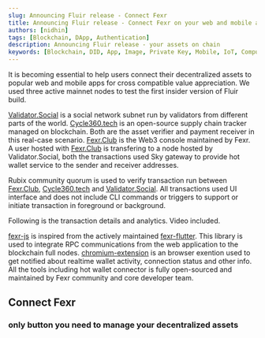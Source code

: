 ```yaml
---
slug: Announcing Fluir release - Connect Fexr
title: Announcing Fluir release - Connect Fexr on your web and mobile apps
authors: [nidhin]
tags: [Blockchain, DApp, Authentication]
description: Announcing Fluir release - your assets on chain
keywords: [Blockchain, DID, App, Image, Private Key, Mobile, IoT, Computation, Optimisation, Rubix, Fexr, SHA3]
---
```


It is becoming essential to help users connect their decentralized assets to popular web and mobile apps for cross compatible value appreciation. We used three active mainnet nodes to test the first insider version of Fluir build.

[Validator.Social](https://validator.social) is a social network subnet run by validators from different parts of the world. [Cycle360.tech](https://cycle360.tech) is an open-source supply chain tracker managed on blockchain. Both are the asset verifier and payment receiver in this real-case scenario. [Fexr.Club](https://fexr.club) is the Web3 console maintained by Fexr. A user hosted with [Fexr.Club](https://fexr.club) is transfering to a node hosted by Validator.Social, both the transactions used Sky gateway to provide hot wallet service to the sender and receiver addresses.

Rubix community quorum is used to verify transaction run between [Fexr.Club](https://fexr.club), [Cycle360.tech](https://cycle360.tech) and [Validator.Social](https://validator.social). All transactions used UI interface and does not include CLI commands or triggers to support or initiate transaction in foreground or background.

Following is the transaction details and analytics. Video included.

[fexr-js](https://npm.com/packages/fexr) is inspired from the actively maintained [fexr-flutter](https://fexr.club). This library is used to integrate RPC communications from the web application to the blockchain full nodes. [chromium-extension](https://fexr.club) is an browser exention used to get notified about realtime wallet activity, connection status and other info. All the tools including hot wallet connector is fully open-sourced and maintained by Fexr community and core developer team.

## Connect Fexr

### only button you need to manage your decentralized assets

